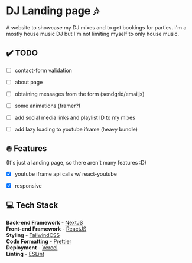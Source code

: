 # DJ Landing page 🎶

A website to showcase my DJ mixes and to get bookings for parties. I'm a mostly house music DJ but I'm not limiting myself to only house music.

## ✔️ TODO

- [ ] contact-form validation
- [ ] about page
- [ ] obtaining messages from the form (sendgrid/emailjs)
- [ ] some animations (framer?)
- [ ] add social media links and playlist ID to my mixes
- [ ] add lazy loading to youtube iframe (heavy bundle)



## 🔥 Features
 (It's just a landing page, so there aren't many features :D)


- [x] youtube iframe api calls w/ react-youtube
- [x] responsive


## 💻 Tech Stack

**Back-end Framework** - [NextJS](https://nextjs.org/)  
**Front-end Framework** - [ReactJS](https://reactjs.org/)  
**Styling** - [TailwindCSS](https://tailwindcss.com/)  
**Code Formatting** - [Prettier](https://prettier.io/)  
**Deployment** - [Vercel](https://vercel.com/)  
**Linting** - [ESLint](https://eslint.org)  
 
